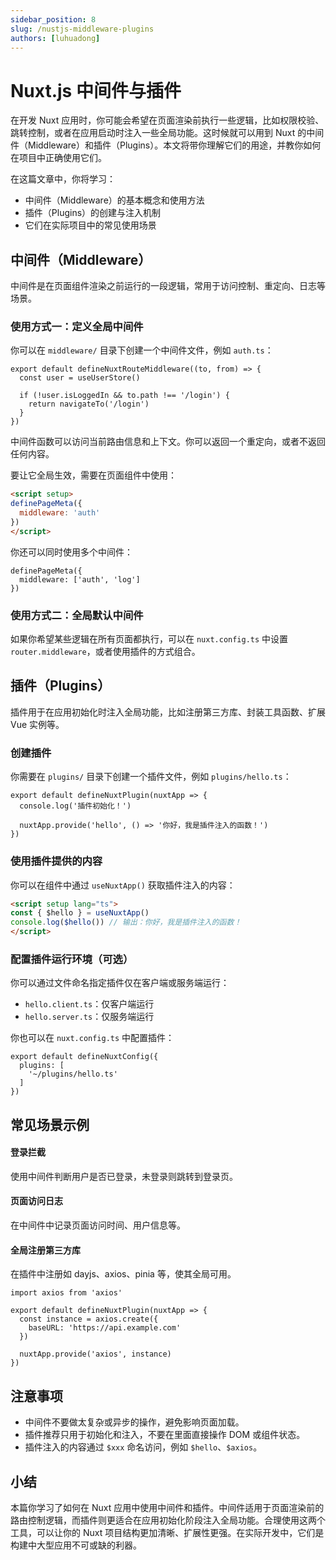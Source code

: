 ```yaml
---
sidebar_position: 8
slug: /nustjs-middleware-plugins
authors: [luhuadong]
---
```


# Nuxt.js 中间件与插件

在开发 Nuxt 应用时，你可能会希望在页面渲染前执行一些逻辑，比如权限校验、跳转控制，或者在应用启动时注入一些全局功能。这时候就可以用到 Nuxt 的中间件（Middleware）和插件（Plugins）。本文将带你理解它们的用途，并教你如何在项目中正确使用它们。

在这篇文章中，你将学习：

- 中间件（Middleware）的基本概念和使用方法
- 插件（Plugins）的创建与注入机制
- 它们在实际项目中的常见使用场景



## 中间件（Middleware）

中间件是在页面组件渲染之前运行的一段逻辑，常用于访问控制、重定向、日志等场景。

### 使用方式一：定义全局中间件

你可以在 `middleware/` 目录下创建一个中间件文件，例如 `auth.ts`：

```tsx showLineNumbers title="middleware/auth.ts"
export default defineNuxtRouteMiddleware((to, from) => {
  const user = useUserStore()

  if (!user.isLoggedIn && to.path !== '/login') {
    return navigateTo('/login')
  }
})
```

中间件函数可以访问当前路由信息和上下文。你可以返回一个重定向，或者不返回任何内容。

要让它全局生效，需要在页面组件中使用：

```html showLineNumbers
<script setup>
definePageMeta({
  middleware: 'auth'
})
</script>
```

你还可以同时使用多个中间件：

```tsx showLineNumbers
definePageMeta({
  middleware: ['auth', 'log']
})
```

### 使用方式二：全局默认中间件

如果你希望某些逻辑在所有页面都执行，可以在 `nuxt.config.ts` 中设置 `router.middleware`，或者使用插件的方式组合。



## 插件（Plugins）

插件用于在应用初始化时注入全局功能，比如注册第三方库、封装工具函数、扩展 Vue 实例等。

### 创建插件

你需要在 `plugins/` 目录下创建一个插件文件，例如 `plugins/hello.ts`：

```tsx showLineNumbers title="plugins/hello.ts"
export default defineNuxtPlugin(nuxtApp => {
  console.log('插件初始化！')

  nuxtApp.provide('hello', () => '你好，我是插件注入的函数！')
})
```

### 使用插件提供的内容

你可以在组件中通过 `useNuxtApp()` 获取插件注入的内容：

```html showLineNumbers
<script setup lang="ts">
const { $hello } = useNuxtApp()
console.log($hello()) // 输出：你好，我是插件注入的函数！
</script>
```

### 配置插件运行环境（可选）

你可以通过文件命名指定插件仅在客户端或服务端运行：

- `hello.client.ts`：仅客户端运行
- `hello.server.ts`：仅服务端运行

你也可以在 `nuxt.config.ts` 中配置插件：

```tsx showLineNumbers title="nuxt.config.ts"
export default defineNuxtConfig({
  plugins: [
    '~/plugins/hello.ts'
  ]
})
```



## 常见场景示例

#### 登录拦截

使用中间件判断用户是否已登录，未登录则跳转到登录页。

#### 页面访问日志

在中间件中记录页面访问时间、用户信息等。

#### 全局注册第三方库

在插件中注册如 dayjs、axios、pinia 等，使其全局可用。

```tsx showLineNumbers title="plugins/axios.ts"
import axios from 'axios'

export default defineNuxtPlugin(nuxtApp => {
  const instance = axios.create({
    baseURL: 'https://api.example.com'
  })

  nuxtApp.provide('axios', instance)
})
```



## 注意事项

- 中间件不要做太复杂或异步的操作，避免影响页面加载。
- 插件推荐只用于初始化和注入，不要在里面直接操作 DOM 或组件状态。
- 插件注入的内容通过 `$xxx` 命名访问，例如 `$hello`、`$axios`。



## 小结

本篇你学习了如何在 Nuxt 应用中使用中间件和插件。中间件适用于页面渲染前的路由控制逻辑，而插件则更适合在应用初始化阶段注入全局功能。合理使用这两个工具，可以让你的 Nuxt 项目结构更加清晰、扩展性更强。在实际开发中，它们是构建中大型应用不可或缺的利器。
